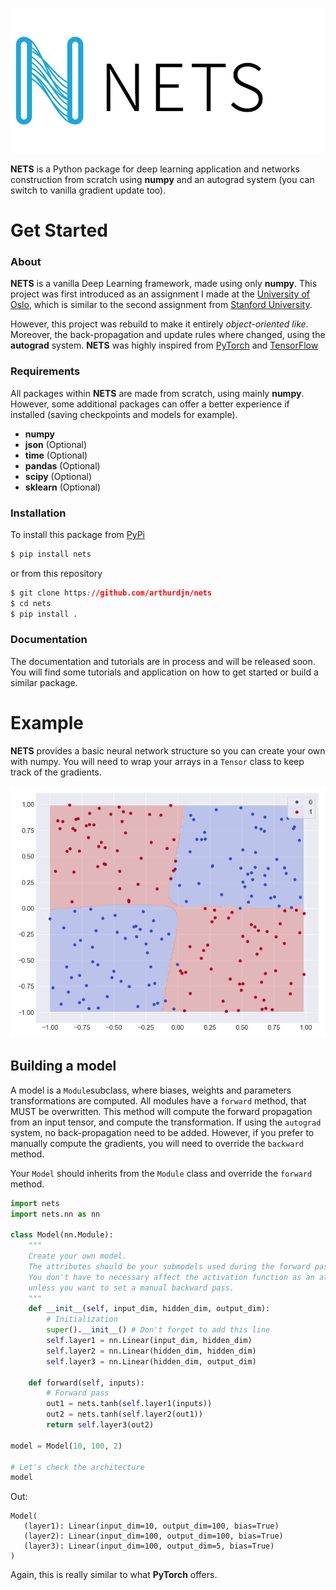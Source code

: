 ![NETS](img/nets.png)


**NETS** is a Python package for deep learning application and networks construction
from scratch using **numpy**
and an autograd system (you can switch to vanilla gradient update too).


# Get Started

### About
**NETS** is a vanilla Deep Learning framework, made using only **numpy**.
This project was first introduced as an assignment I made at the 
[University of Oslo](https://www.uio.no/studier/emner/matnat/ifi/IN5400/), which is similar to the second
assignment from [Stanford University](http://cs231n.stanford.edu/syllabus.html).

However, this project was rebuild to make it entirely *object-oriented like*.
Moreover, the back-propagation and update rules where changed, using the **autograd** system.
**NETS** was highly inspired from [PyTorch](https://pytorch.org/) and [TensorFlow](https://www.tensorflow.org/)

### Requirements

All packages within **NETS** are made from scratch, using mainly **numpy**. However, some additional 
packages can offer a better experience if installed (saving checkpoints and models for example).

- **numpy**
- **json** (Optional)
- **time** (Optional)
- **pandas** (Optional)
- **scipy** (Optional)
- **sklearn** (Optional)

### Installation

To install this package from [PyPi](https://pypi.org)

````css
$ pip install nets
````

or from this repository
````css
$ git clone https://github.com/arthurdjn/nets
$ cd nets
$ pip install .
````

### Documentation

The documentation and tutorials are in process and will be released soon. 
You will find some tutorials and application on how to get started or build a similar package.

# Example

**NETS** provides a basic neural network structure so you can create your own with numpy. You will need to
wrap your arrays in a ``Tensor`` class to keep track of the gradients.

![NETS](img/xor_classification.png)

## Building a model

A model is a ``Module``subclass, where biases, weights and parameters transformations are computed.
All modules have a ``forward`` method, that MUST be overwritten. 
This method will compute the forward propagation from an input tensor, and compute the transformation. 
If using the ``autograd`` system, no back-propagation need to be added. However, 
if you prefer to manually compute the gradients, you will need to override the ``backward`` method.

Your ``Model`` should inherits from the ``Module`` class and override
the ``forward`` method.

````python
import nets
import nets.nn as nn

class Model(nn.Module):
    """
    Create your own model.
    The attributes should be your submodels used during the forward pass.
    You don't have to necessary affect the activation function as an attribute, 
    unless you want to set a manual backward pass.
    """
    def __init__(self, input_dim, hidden_dim, output_dim):
        # Initialization
        super().__init__() # Don't forget to add this line
        self.layer1 = nn.Linear(input_dim, hidden_dim)
        self.layer2 = nn.Linear(hidden_dim, hidden_dim)
        self.layer3 = nn.Linear(hidden_dim, output_dim)
        
    def forward(self, inputs):
        # Forward pass
        out1 = nets.tanh(self.layer1(inputs))
        out2 = nets.tanh(self.layer2(out1))
        return self.layer3(out2)
    
model = Model(10, 100, 2)

# Let's check the architecture
model
````

Out:
````pycon
Model(
   (layer1): Linear(input_dim=10, output_dim=100, bias=True)
   (layer2): Linear(input_dim=100, output_dim=100, bias=True)
   (layer3): Linear(input_dim=100, output_dim=5, bias=True)
)
````

Again, this is really similar to what **PyTorch** offers.